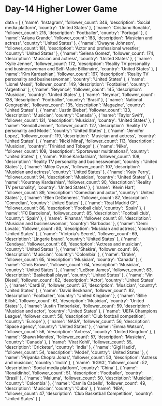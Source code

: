 # Day-14 Higher Lower Game     


data = [
    {
        'name': 'Instagram',
        'follower_count': 346,
        'description': 'Social media platform',
        'country': 'United States'
    },
    {
        'name': 'Cristiano Ronaldo',
        'follower_count': 215,
        'description': 'Footballer',
        'country': 'Portugal'
    },
    {
        'name': 'Ariana Grande',
        'follower_count': 183,
        'description': 'Musician and actress',
        'country': 'United States'
    },
    {
        'name': 'Dwayne Johnson',
        'follower_count': 181,
        'description': 'Actor and professional wrestler',
        'country': 'United States'
    },
    {
        'name': 'Selena Gomez',
        'follower_count': 174,
        'description': 'Musician and actress',
        'country': 'United States'
    },
    {
        'name': 'Kylie Jenner',
        'follower_count': 172,
        'description': 'Reality TV personality and businesswoman and Self-Made Billionaire',
        'country': 'United States'
    },
    {
        'name': 'Kim Kardashian',
        'follower_count': 167,
        'description': 'Reality TV personality and businesswoman',
        'country': 'United States'
    },
    {
        'name': 'Lionel Messi',
        'follower_count': 149,
        'description': 'Footballer',
        'country': 'Argentina'
    },
    {
        'name': 'Beyoncé',
        'follower_count': 145,
        'description': 'Musician',
        'country': 'United States'
    },
    {
        'name': 'Neymar',
        'follower_count': 138,
        'description': 'Footballer',
        'country': 'Brasil'
    },
    {
        'name': 'National Geographic',
        'follower_count': 135,
        'description': 'Magazine',
        'country': 'United States'
    },
    {
        'name': 'Justin Bieber',
        'follower_count': 133,
        'description': 'Musician',
        'country': 'Canada'
    },
    {
        'name': 'Taylor Swift',
        'follower_count': 131,
        'description': 'Musician',
        'country': 'United States'
    },
    {
        'name': 'Kendall Jenner',
        'follower_count': 127,
        'description': 'Reality TV personality and Model',
        'country': 'United States'
    },
    {
        'name': 'Jennifer Lopez',
        'follower_count': 119,
        'description': 'Musician and actress',
        'country': 'United States'
    },
    {
        'name': 'Nicki Minaj',
        'follower_count': 113,
        'description': 'Musician',
        'country': 'Trinidad and Tobago'
    },
    {
        'name': 'Nike',
        'follower_count': 109,
        'description': 'Sportswear multinational',
        'country': 'United States'
    },
    {
        'name': 'Khloé Kardashian',
        'follower_count': 108,
        'description': 'Reality TV personality and businesswoman',
        'country': 'United States'
    },
    {
        'name': 'Miley Cyrus',
        'follower_count': 107,
        'description': 'Musician and actress',
        'country': 'United States'
    },
    {
        'name': 'Katy Perry',
        'follower_count': 94,
        'description': 'Musician',
        'country': 'United States'
    },
    {
        'name': 'Kourtney Kardashian',
        'follower_count': 90,
        'description': 'Reality TV personality',
        'country': 'United States'
    },
    {
        'name': 'Kevin Hart',
        'follower_count': 89,
        'description': 'Comedian and actor',
        'country': 'United States'
    },
    {
        'name': 'Ellen DeGeneres',
        'follower_count': 87,
        'description': 'Comedian',
        'country': 'United States'
    },
    {
        'name': 'Real Madrid CF',
        'follower_count': 86,
        'description': 'Football club',
        'country': 'Spain'
    },
    {
        'name': 'FC Barcelona',
        'follower_count': 85,
        'description': 'Football club',
        'country': 'Spain'
    },
    {
        'name': 'Rihanna',
        'follower_count': 81,
        'description': 'Musician and businesswoman',
        'country': 'Barbados'
    },
    {
        'name': 'Demi Lovato',
        'follower_count': 80,
        'description': 'Musician and actress',
        'country': 'United States'
    },
    {
        'name': "Victoria's Secret",
        'follower_count': 69,
        'description': 'Lingerie brand',
        'country': 'United States'
    },
    {
        'name': 'Zendaya',
        'follower_count': 68,
        'description': 'Actress and musician',
        'country': 'United States'
    },
    {
        'name': 'Shakira',
        'follower_count': 66,
        'description': 'Musician',
        'country': 'Colombia'
    },
    {
        'name': 'Drake',
        'follower_count': 65,
        'description': 'Musician',
        'country': 'Canada'
    },
    {
        'name': 'Chris Brown',
        'follower_count': 64,
        'description': 'Musician',
        'country': 'United States'
    },
    {
        'name': 'LeBron James',
        'follower_count': 63,
        'description': 'Basketball player',
        'country': 'United States'
    },
    {
        'name': 'Vin Diesel',
        'follower_count': 62,
        'description': 'Actor',
        'country': 'United States'
    },
    {
        'name': 'Cardi B',
        'follower_count': 67,
        'description': 'Musician',
        'country': 'United States'
    },
    {
        'name': 'David Beckham',
        'follower_count': 82,
        'description': 'Footballer',
        'country': 'United Kingdom'
    },
    {
        'name': 'Billie Eilish',
        'follower_count': 61,
        'description': 'Musician',
        'country': 'United States'
    },
    {
        'name': 'Justin Timberlake',
        'follower_count': 59,
        'description': 'Musician and actor',
        'country': 'United States'
    },
    {
        'name': 'UEFA Champions League',
        'follower_count': 58,
        'description': 'Club football competition',
        'country': 'Europe'
    },
    {
        'name': 'NASA',
        'follower_count': 56,
        'description': 'Space agency',
        'country': 'United States'
    },
    {
        'name': 'Emma Watson',
        'follower_count': 56,
        'description': 'Actress',
        'country': 'United Kingdom'
    },
    {
        'name': 'Shawn Mendes',
        'follower_count': 57,
        'description': 'Musician',
        'country': 'Canada'
    },
    {
        'name': 'Virat Kohli',
        'follower_count': 55,
        'description': 'Cricketer',
        'country': 'India'
    },
    {
        'name': 'Gigi Hadid',
        'follower_count': 54,
        'description': 'Model',
        'country': 'United States'
    },
    {
        'name': 'Priyanka Chopra Jonas',
        'follower_count': 53,
        'description': 'Actress and musician',
        'country': 'India'
    },
    {
        'name': '9GAG',
        'follower_count': 52,
        'description': 'Social media platform',
        'country': 'China'
    },
    {
        'name': 'Ronaldinho',
        'follower_count': 51,
        'description': 'Footballer',
        'country': 'Brasil'
    },
    {
        'name': 'Maluma',
        'follower_count': 50,
        'description': 'Musician',
        'country': 'Colombia'
    },
    {
        'name': 'Camila Cabello',
        'follower_count': 49,
        'description': 'Musician',
        'country': 'Cuba'
    },
    {
        'name': 'NBA',
        'follower_count': 47,
        'description': 'Club Basketball Competition',
        'country': 'United States'
    }
]
